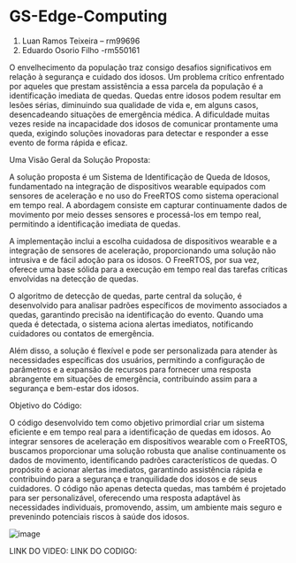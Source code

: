 # GS-Edge-Computing

1. Luan Ramos Teixeira – rm99696
2. Eduardo Osorio Filho -rm550161
   

O envelhecimento da população traz consigo desafios significativos em relação à segurança e cuidado dos idosos. Um problema crítico enfrentado por aqueles que prestam assistência a essa parcela da população é a identificação imediata de quedas. Quedas entre idosos podem resultar em lesões sérias, diminuindo sua qualidade de vida e, em alguns casos, desencadeando situações de emergência médica. A dificuldade muitas vezes reside na incapacidade dos idosos de comunicar prontamente uma queda, exigindo soluções inovadoras para detectar e responder a esse evento de forma rápida e eficaz.

Uma Visão Geral da Solução Proposta:

A solução proposta é um Sistema de Identificação de Queda de Idosos, fundamentado na integração de dispositivos wearable equipados com sensores de aceleração e no uso do FreeRTOS como sistema operacional em tempo real. A abordagem consiste em capturar continuamente dados de movimento por meio desses sensores e processá-los em tempo real, permitindo a identificação imediata de quedas.

A implementação inclui a escolha cuidadosa de dispositivos wearable e a integração de sensores de aceleração, proporcionando uma solução não intrusiva e de fácil adoção para os idosos. O FreeRTOS, por sua vez, oferece uma base sólida para a execução em tempo real das tarefas críticas envolvidas na detecção de quedas.

O algoritmo de detecção de quedas, parte central da solução, é desenvolvido para analisar padrões específicos de movimento associados a quedas, garantindo precisão na identificação do evento. Quando uma queda é detectada, o sistema aciona alertas imediatos, notificando cuidadores ou contatos de emergência.

Além disso, a solução é flexível e pode ser personalizada para atender às necessidades específicas dos usuários, permitindo a configuração de parâmetros e a expansão de recursos para fornecer uma resposta abrangente em situações de emergência, contribuindo assim para a segurança e bem-estar dos idosos.





Objetivo do Código:

O código desenvolvido tem como objetivo primordial criar um sistema eficiente e em tempo real para a identificação de quedas em idosos. Ao integrar sensores de aceleração em dispositivos wearable com o FreeRTOS, buscamos proporcionar uma solução robusta que analise continuamente os dados de movimento, identificando padrões característicos de quedas. O propósito é acionar alertas imediatos, garantindo assistência rápida e contribuindo para a segurança e tranquilidade dos idosos e de seus cuidadores. O código não apenas detecta quedas, mas também é projetado para ser personalizável, oferecendo uma resposta adaptável às necessidades individuais, promovendo, assim, um ambiente mais seguro e prevenindo potenciais riscos à saúde dos idosos.






![image](https://github.com/Luanramosteixeira/GS-Edge-Computing/assets/127518329/c85505bf-7e7c-4cf4-9743-294f63d4adfb)


















LINK DO VIDEO:
LINK DO CODIGO:
